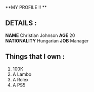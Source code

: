 **MY PROFILE !! **
## DETAILS :
**NAME** Christian Johnson
**AGE** 20  
**NATIONALITY** Hungarian 
**JOB** Manager

## Things that I own : 

1. 100K 
2. A Lambo
3. A Rolex
4. A PS5